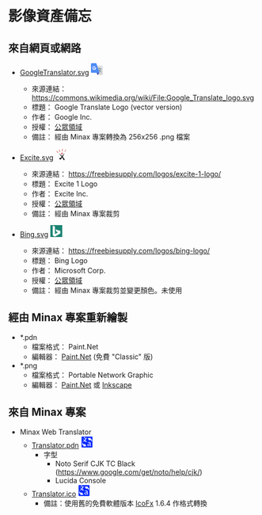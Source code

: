 ﻿# 影像資產備忘

## 來自網頁或網路
- [GoogleTranslator.svg](./GoogleTranslator.svg) <img src="./GoogleTranslator.png" width="24" title="Google Translate Logo (vector version)">
  - 來源連結： https://commons.wikimedia.org/wiki/File:Google_Translate_logo.svg
  - 標題： Google Translate Logo (vector version)
  - 作者： Google Inc.
  - 授權： [公眾領域](https://zh.wikipedia.org/wiki/Wikipedia:公有領域)
  - 備註： 經由 Minax 專案轉換為 256x256 .png 檔案

- [Excite.svg](./Excite.svg) <img src="./Excite.png" width="24" title="Excite 1 Logo">
  - 來源連結： https://freebiesupply.com/logos/excite-1-logo/
  - 標題： Excite 1 Logo
  - 作者： Excite Inc.
  - 授權： [公眾領域](https://zh.wikipedia.org/wiki/Wikipedia:公有領域)
  - 備註： 經由 Minax 專案裁剪

- [Bing.svg](./Bing.svg) <img src="./Bing.png" width="24" title="Bing Logo">
  - 來源連結： https://freebiesupply.com/logos/bing-logo/
  - 標題： Bing Logo
  - 作者： Microsoft Corp.
  - 授權： [公眾領域](https://zh.wikipedia.org/wiki/Wikipedia:公有領域)
  - 備註： 經由 Minax 專案裁剪並變更顏色。未使用

## 經由 Minax 專案重新繪製
- *.pdn
  - 檔案格式： Paint.Net
  - 編輯器： [Paint.Net](https://www.getpaint.net/) (免費 "Classic" 版)
- *.png
  - 檔案格式： Portable Network Graphic
  - 編輯器： [Paint.Net](https://www.getpaint.net/) 或 [Inkscape](https://www.inkscape.org)

## 來自 Minax 專案
- Minax Web Translator
  - [Translator.pdn](./Translator.pdn) <img src="./Translator.png" width="24" title="Translator App Icon">
    - 字型
      - Noto Serif CJK TC Black (https://www.google.com/get/noto/help/cjk/)
      - Lucida Console
  - [Translator.ico](./Translator.ico) <img src="./Translator.png" width="24" title="Translator App Icon">
    - 備註：使用舊的免費軟體版本 [IcoFx](https://icofx.ro/) 1.6.4 作格式轉換
